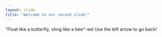 ```yaml
---
layout: slide
title: "Welcome to our second slide!"
---
```

"Float like a butterfly, sting like a bee"-wd
Use the left arrow to go back!
